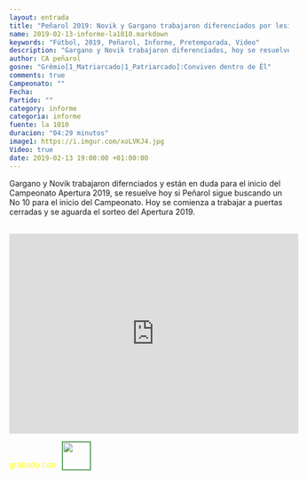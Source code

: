 ```yaml
---
layout: entrada
title: "Peñarol 2019: Novik y Gargano trabajaron diferenciados por lesiones en aductores"
name: 2019-02-13-informe-la1010.markdown
keywords: "Fútbol, 2019, Peñarol, Informe, Pretemporada, Video"
description: "Gargano y Novik trabajaron diferenciados, hoy se resuelve si Peñarol sigue buscando un 10 para esta temporada, Wilson Méndez y un completo informe de Peñarol"
author: CA peñarol
gosne: "Grêmio[1_Matriarcado|1_Patriarcado]:Conviven dentro de Êl"
comments: true
Campeonato: ""
Fecha:
Partido: ""
category: informe
categoria: informe
fuente: la 1010
duracion: "04:29 minutos"
image1: https://i.imgur.com/xoLVKJ4.jpg
Video: true
date: 2019-02-13 19:00:00 +01:00:00
---
```


Gargano y Novik trabajaron difernciados y están en duda para el inicio del Campeonato Apertura 2019, se resuelve hoy si Peñarol sigue buscando un No 10 para el inicio del Campeonato. Hoy se comienza a trabajar a puertas cerradas y se aguarda el sorteo del Apertura 2019.

<br>

<iframe width="521" height="360" src="https://www.youtube.com/embed/EBAW4-9pvZQ" frameborder="0" allow="accelerometer; autoplay; encrypted-media; gyroscope; picture-in-picture" allowfullscreen></iframe>

<span style="color:yellow;">grabado con</span> <a href="http://ffmpeg.org"><img src="{{ site.url }}/images/ffmpeg.png" width="50px" style="border:1px solid green;vertical-align: sub;margin-left:7px;"></a>
